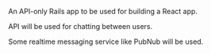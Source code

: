 An API-only Rails app to be used for building a React app.

API will be used for chatting between users.

Some realtime messaging service like PubNub will be used.
